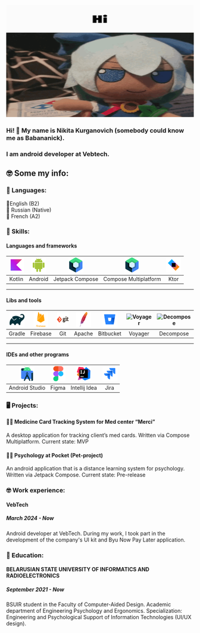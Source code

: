 <div align="center">
  <img src="HI.gif" width="600" height="300"/>
</div>

### Hi! 👋 My name is Nikita Kurganovich (somebody could know me as Babananick). 
### I am android developer at Vebtech.

## :nerd_face: Some my info:

### :tongue: Languages:

:hamburger:English (B2)\
:bear: Russian (Native)\
:wine_glass: French (A2)

### :muscle: Skills:
#### Languages and frameworks

|<img src="https://github.com/devicons/devicon/blob/master/icons/kotlin/kotlin-original.svg" title="Kotlin" alt="Kotlin" width="40" height="40"/>|<img src="https://github.com/devicons/devicon/blob/master/icons/android/android-original.svg" title="Android" alt="Android" width="40" height="40"/>|<img src="https://github.com/devicons/devicon/blob/master/icons/jetpackcompose/jetpackcompose-original.svg" title="Jetpack Compose" alt="Jetpack Compose" width="40" height="40"/>|<img src="https://github.com/devicons/devicon/blob/master/icons/jetpackcompose/jetpackcompose-original.svg" title="Compose Multiplatform" alt="Compose Multiplatform" width="40" height="40"/>| <img src="https://github.com/devicons/devicon/blob/master/icons/ktor/ktor-original.svg" title="Ktor" alt="Ktor" width="40" height="40"/>|
| :---:| :---: |:---:          |:---:|:-:|
|Kotlin|Android|Jetpack Compose|Compose Multiplatform|Ktor|

******

#### Libs and tools
|<img src="https://github.com/devicons/devicon/blob/master/icons/gradle/gradle-original.svg" title="Gradle" alt="Gradle" width="40" height="40"/>|<img src="https://github.com/devicons/devicon/blob/master/icons/firebase/firebase-plain-wordmark.svg" title="Firebase" alt="Firebase" width="40" height="40"/>|<img src="https://github.com/devicons/devicon/blob/master/icons/git/git-original-wordmark.svg" title="Git" alt="Git" width="40" height="40"/>|<img src="https://github.com/devicons/devicon/blob/master/icons/apache/apache-original.svg" title="Apache" alt="Apache" width="40" height="40"/>|<img src="https://github.com/devicons/devicon/blob/master/icons/bitbucket/bitbucket-original.svg" title="Bitbucket" alt="Bitbucket" width="40" height="40"/>|<img src="https://user-images.githubusercontent.com/2512298/127723355-f56b3040-47cb-44fd-8504-a1868721c1a3.png" title="Voyager" alt="Voyager" width="40" height="40"/>|<img src="https://arkivanov.github.io/Decompose/media/logo/circle-2.png" title="Decompose" alt="Decompose" width="40" height="40"/>|
|:--:|:--:|:--:|:--:|:--:|:--:|:--:|
|Gradle|Firebase|Git|Apache|Bitbucket|Voyager|Decompose|

******

#### IDEs and other programs
|<img src="https://github.com/devicons/devicon/blob/master/icons/androidstudio/androidstudio-original.svg" title="Android Studio" alt="Android Studio" width="40" height="40"/>|<img src="https://github.com/devicons/devicon/blob/master/icons/figma/figma-original.svg" alt="Figma" width="40" height="40"/>|<img src="https://github.com/devicons/devicon/blob/master/icons/intellij/intellij-original.svg" title="Intellij Idea" alt="Intellij Idea" width="40" height="40"/>| <img src="https://github.com/devicons/devicon/blob/master/icons/jira/jira-original.svg" title="Jira" alt="Jira" width="40" height="40"/>|
|:--:|:--:|:--:|:--:|
|Android Studio|Figma|Intellij Idea|Jira|

### :desktop_computer: Projects:

#### :man_health_worker: Medicine Card Tracking System for Med center “Merci”
A desktop application for tracking client’s med cards. Written via Compose Multiplatform. Current state: MVP

#### :man_in_motorized_wheelchair: Psychology at Pocket (Pet-project)
An android application that is a distance learning system for psychology. Written via Jetpack Compose. Current state: Pre-release

### :nerd_face: Work experience:

#### VebTech
##### March 2024 - Now
Android developer at VebTech. During my work, I took part in the development of the company's UI kit and Byu Now Pay Later application.

### :school: Education:

#### BELARUSIAN STATE UNIVERSITY OF INFORMATICS AND RADIOELECTRONICS
##### September 2021 - Now
BSUIR student in the Faculty of Computer-Aided Design. Academic department of Engineering Psychology and Ergonomics. Specialization: Engineering and Psychological Support of Information Technologies (UI/UX design).
<!--
**NikitaKurganovich/NikitaKurganovich** is a ✨ _special_ ✨ repository because its `README.md` (this file) appears on your GitHub profile.

Here are some ideas to get you started:

- 🔭 I’m currently working on ...
- 🌱 I’m currently learning ...
- 👯 I’m looking to collaborate on ...
- 🤔 I’m looking for help with ...
- 💬 Ask me about ...
- 📫 How to reach me: ...
- 😄 Pronouns: ...
- ⚡ Fun fact: ...
-->
